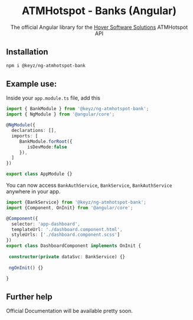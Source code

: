 <p align="center">
  <h1 align="center">ATMHotspot - Banks (Angular)</h1>
  <p align="center">The official Angular library for the <a href="https://hoss.netlify.com">Hover Software Solutions</a> ATMHotspot API</p>
</p>

## Installation

```bash
npm i @keyz/ng-atmhotspot-bank
```

## Example use:

Inside your ```app.module.ts``` file, add this

```typescript
import { BankModule } from '@keyz/ng-atmhotspot-bank';
import { NgModule } from '@angular/core';

@NgModule({
  declarations: [],
  imports: [
     BankModule.forRoot({
        isDevMode:false
     }),
  ]
})

export class AppModule {}
```

You can now access ```BankAuthService```, ```BankService```, ```BankAuthService``` anywhere in your app.

```typescript
import {BankService} from '@keyz/ng-atmhotspot-bank';
import {Component, OnInit} from '@angular/core';

@Component({
  selector: 'app-dashboard',
  templateUrl: './dashboard.component.html',
  styleUrls: ['./dashboard.component.scss']
})
export class DashboardComponent implements OnInit {
  
 constructor(private dataSvc: BankService) {}
 
 ngOnInit() {}

}
```
## Further help

Official Documentation will be available pretty soon.
